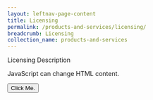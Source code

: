 ```yaml
---
layout: leftnav-page-content
title: Licensing
permalink: /products-and-services/licensing/
breadcrumb: Licensing
collection_name: products-and-services
---
```

Licensing Description <br>

<p id="demo">JavaScript can change HTML content.</p>

<button type="button" onclick='alert("abccc")'>Click Me.</button>

</body>
</html>
